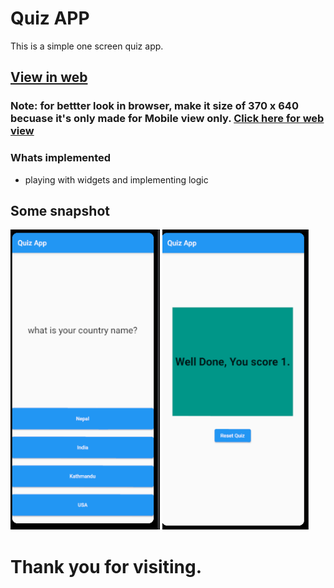 # Quiz APP 
 This is a simple one screen quiz app.

## [View in web](https://subash9860.github.io/quiz_app/)
### Note: for bettter look in browser, make it size of 370 x 640 becuase it's only made for Mobile view only. [Click here for web view](https://subash9860.github.io/quiz_app/)

 ### Whats implemented

- playing with widgets and implementing logic

## Some snapshot

<img height="480px" src="assets/front.png"> <img height="480px" src="assets/result.png">
 
# Thank you for visiting.